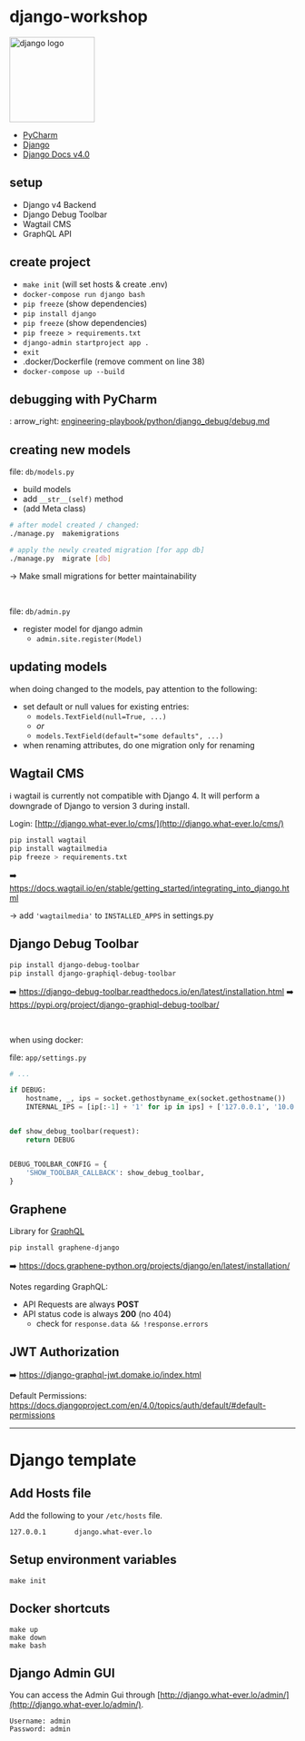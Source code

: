 # django-workshop

<a href="https://www.djangoproject.com/">
    <img style="width: 150px;" src="https://static.djangoproject.com/img/logos/django-logo-negative.png" alt="django logo" />
</a>

- [PyCharm](https://www.jetbrains.com/pycharm/)
- [Django](https://www.djangoproject.com/)
- [Django Docs v4.0](https://docs.djangoproject.com/en/4.0/)

## setup

- Django v4 Backend
- Django Debug Toolbar
- Wagtail CMS
- GraphQL API

## create project

- `make init` (will set hosts & create .env)
- `docker-compose run django bash`
- `pip freeze` (show dependencies)
- `pip install django`
- `pip freeze` (show dependencies)
- `pip freeze > requirements.txt`
- `django-admin startproject app .`
- `exit`
- .docker/Dockerfile (remove comment on line 38)
- `docker-compose up --build`

## debugging with PyCharm

:
arrow_right: [engineering-playbook/python/django_debug/debug.md](https://gitlab.liip.ch/eastside-customs/engineering-playbook/-/blob/master/python/django_debug/debug.md)

## creating new models

file: `db/models.py`

- build models
- add `__str__(self)` method
- (add Meta class)

```bash
# after model created / changed:
./manage.py  makemigrations

# apply the newly created migration [for app db]
./manage.py  migrate [db]
```

→ Make small migrations for better maintainability

<br>

file: `db/admin.py`

- register model for django admin
    - `admin.site.register(Model)`

## updating models

when doing changed to the models, pay attention to the following:

- set default or null values for existing entries:
    - `models.TextField(null=True, ...)`
    - _or_
    - `models.TextField(default="some defaults", ...)`
- when renaming attributes, do one migration only for renaming

## Wagtail CMS

:information_source: wagtail is currently not compatible with Django 4. It will perform a downgrade of Django to version
3 during install.

Login: [http://django.what-ever.lo/cms/](http://django.what-ever.lo/cms/)

```bash
pip install wagtail
pip install wagtailmedia
pip freeze > requirements.txt
```

:arrow_right: https://docs.wagtail.io/en/stable/getting_started/integrating_into_django.html

→ add `'wagtailmedia'` to `INSTALLED_APPS` in settings.py

## Django Debug Toolbar

```bash
pip install django-debug-toolbar
pip install django-graphiql-debug-toolbar
```

:arrow_right: https://django-debug-toolbar.readthedocs.io/en/latest/installation.html
:arrow_right: https://pypi.org/project/django-graphiql-debug-toolbar/

<br>

when using docker:

file: `app/settings.py`

```python
# ...

if DEBUG:
    hostname, _, ips = socket.gethostbyname_ex(socket.gethostname())
    INTERNAL_IPS = [ip[:-1] + '1' for ip in ips] + ['127.0.0.1', '10.0.2.2']


def show_debug_toolbar(request):
    return DEBUG


DEBUG_TOOLBAR_CONFIG = {
    'SHOW_TOOLBAR_CALLBACK': show_debug_toolbar,
}
```

## Graphene

Library for [GraphQL](https://graphql.org/)

```bash
pip install graphene-django
```

:arrow_right: https://docs.graphene-python.org/projects/django/en/latest/installation/

Notes regarding GraphQL:

- API Requests are always **POST**
- API status code is always **200** (no 404)
    - check for `response.data && !response.errors`

## JWT Authorization

:arrow_right: https://django-graphql-jwt.domake.io/index.html

Default Permissions: https://docs.djangoproject.com/en/4.0/topics/auth/default/#default-permissions

---

# Django template

## Add Hosts file

Add the following to your `/etc/hosts` file.

    127.0.0.1       django.what-ever.lo

## Setup environment variables

    make init

## Docker shortcuts

    make up
    make down
    make bash

## Django Admin GUI

You can access the Admin Gui through [http://django.what-ever.lo/admin/](http://django.what-ever.lo/admin/).

    Username: admin
    Password: admin
